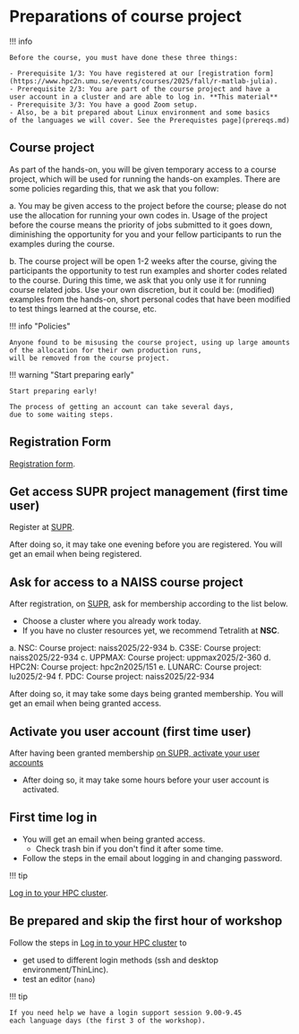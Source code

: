 # Preparations of course project

!!! info

    Before the course, you must have done these three things:

    - Prerequisite 1/3: You have registered at our [registration form](https://www.hpc2n.umu.se/events/courses/2025/fall/r-matlab-julia).
    - Prerequisite 2/3: You are part of the course project and have a
    user account in a cluster and are able to log in. **This material**
    - Prerequisite 3/3: You have a good Zoom setup.
    - Also, be a bit prepared about Linux environment and some basics
    of the languages we will cover. See the Prerequistes page](prereqs.md)

## Course project 

As part of the hands-on, you will be given temporary access to a course project, which will be used for running the hands-on examples. There are some policies regarding this, that we ask that you follow:

a. You may be given access to the project before the course; please do not use the allocation for running your own codes in. Usage of the project before the course means the priority of jobs submitted to it goes down, diminishing the opportunity for you and your fellow participants to run the examples during the course.

b.  The course project will be open 1-2 weeks after the course, giving the participants the opportunity to test run examples and shorter codes related to the course. During this time, we ask that you only use it for running course related jobs. Use your own discretion, but it could be: (modified) examples from the hands-on, short personal codes that have been modified to test things learned at the course, etc.

!!! info "Policies"

    Anyone found to be misusing the course project, using up large amounts
    of the allocation for their own production runs,
    will be removed from the course project. 

!!! warning "Start preparing early"

    Start preparing early!

    The process of getting an account can take several days,
    due to some waiting steps.

## Registration Form

[Registration form](https://www.hpc2n.umu.se/events/courses/2025/fall/r-matlab-julia).

## Get access SUPR project management (first time user)

Register at [SUPR](https://supr.naiss.se/person/register/).

After doing so, it may take one evening before you are registered.
You will get an email when being registered.

## Ask for access to a NAISS course project

After registration, on [SUPR](https://supr.naiss.se/), 
ask for membership according to the list below.

- Choose a cluster where you already work today. 
- If you have no cluster resources yet, we recommend Tetralith at **NSC**.

a. NSC: Course project: naiss2025/22-934
b. C3SE: Course project: naiss2025/22-934
c. UPPMAX: Course project: uppmax2025/2-360
d. HPC2N: Course project: hpc2n2025/151
e. LUNARC: Course project: lu2025/2-94
f. PDC: Course project: naiss2025/22-934

After doing so, it may take some days being granted membership.
You will get an email when being granted access.

## Activate you user account (first time user)

After having been granted membership [on SUPR, activate your user accounts](https://supr.naiss.se/account/)

- After doing so, it may take some hours before your user account is activated.

## First time log in

- You will get an email when being granted access.
    - Check trash bin if you don't find it after some time.
- Follow the steps in the email about logging in and changing password.

!!! tip

   [Log in to your HPC cluster](common/login.md#step-1-log-in).

## Be prepared and skip the first hour of workshop

Follow the steps in [Log in to your HPC cluster](common/login.md#step-1-log-in) to

- get used to different login methods (ssh and desktop environment/ThinLinc).
- test an editor (``nano``)

!!! tip

    If you need help we have a login support session 9.00-9.45
    each language days (the first 3 of the workshop).
